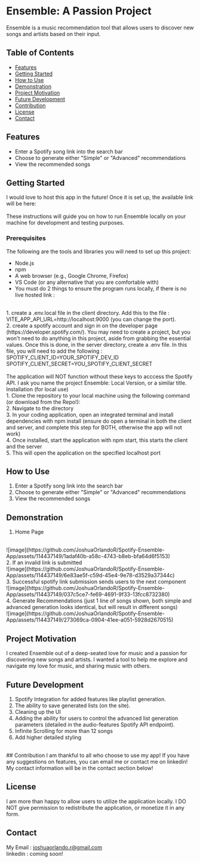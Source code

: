 # Ensemble: A Passion Project

Ensemble is a music recommendation tool that allows users to discover new songs and artists based on their input.

## Table of Contents

- [Features](#features)
- [Getting Started](#getting-started)
- [How to Use](#how-to-use)
- [Demonstration](#demonstration)
- [Project Motivation](#project-motivation)
- [Future Development](#future-development)
- [Contribution](#contribution)
- [License](#license)
- [Contact](#contact)

## Features

- Enter a Spotify song link into the search bar
- Choose to generate either "Simple" or "Advanced" recommendations
- View the recommended songs

## Getting Started
I would love to host this app in the future! Once it is set up, the available link will be here: 
<br>
<br>
These instructions will guide you on how to run Ensemble locally on your machine for development and testing purposes. 

### Prerequisites

The following are the tools and libraries you will need to set up this project:

- Node.js
- npm
- A web browser (e.g., Google Chrome, Firefox)
- VS Code (or any alternative that you are comfortable with)
- You must do 2 things to ensure the program runs locally, if there is no live hosted link : 
<br>
1. create a .env.local file in the client directory. Add this to the file : 
VITE_APP_API_URL=http://localhost:9000 (you can change the port). 
<br>
2. create a spotify account and sign in on the developer page (https://developer.spotify.com/). You may need to create a project, but you won't need to do anything in this project, aside from grabbing the essential values. Once this is done, in the server directory, create a .env file. In this file, you will need to add the following : 
<br>
SPOTIFY_CLIENT_ID=YOUR_SPOTIFY_DEV_ID
<br>
SPOTIFY_CLIENT_SECRET=YOU_SPOTIFY_CLIENT_SECRET
<br>
<br>
The application will NOT function without these keys to acccess the Spotify API. I ask you name the project Ensemble: Local Version, or a similar title. 
<br>
 Installation (for local use)
<br>
1. Clone the repository to your local machine using the following command (or download from the Repo!): <br>
2. Navigate to the directory <br>
3. In your coding application, open an integrated terminal and install dependencies with npm install (ensure do open a terminal in both the client and server, and complete this step for BOTH, otherwise the app will not work) <br>
4. Once installed, start the application with npm start, this starts the client and the server <br>
5. This will open the application on the specified localhost port <br>

## How to Use

1. Enter a Spotify song link into the search bar
2. Choose to generate either "Simple" or "Advanced" recommendations
3. View the recommended songs

## Demonstration
1. Home Page
<br>
![image](https://github.com/JoshuaOrlandoR/Spotify-Ensemble-App/assets/114437149/1adaf40b-a58c-4743-b8eb-bfa64d6f5153)
<br>
2. If an invalid link is submitted 
<br>
![image](https://github.com/JoshuaOrlandoR/Spotify-Ensemble-App/assets/114437149/6e83ae5f-c59d-45e4-9e78-d3529a37344c)
<br>
3. Successful spotify link submission sends users to the next component 
<br>
![image](https://github.com/JoshuaOrlandoR/Spotify-Ensemble-App/assets/114437149/037c5ce7-fe69-4691-9f33-13fcc8732380)
<br>
4. Generate Recommendations (just 1 line of songs shown, both simple and advanced generation looks identical, but will result in different songs)
<br>
![image](https://github.com/JoshuaOrlandoR/Spotify-Ensemble-App/assets/114437149/273069ca-0904-41ee-a051-5928d2670515)
<br>



## Project Motivation

I created Ensemble out of a deep-seated love for music and a passion for discovering new songs and artists. I wanted a tool to help me explore and navigate my love for music, and sharing music with others. 

## Future Development

1. Spotify Integration for added features like playlist generation.
2. The ability to save generated lists (on the site). 
3. Cleaning up the UI 
4. Adding the ability for users to control the advanced list generation parameters (detailed in the audio-features Spotify API endpoint).
5. Infinite Scrolling for more than 12 songs 
6. Add higher detailed styling 
<br> 
## Contribution
I am thankful to all who choose to use my app! If you have any suggestions on features, you can email me or contact me on linkedin! 
My contact information will be in the contact section below! 

## License

I am more than happy to allow users to utilize the application locally. I DO NOT give permission to redistribute the application, or monetize it in any form. 

## Contact

My Email : joshuaorlando.r@gmail.com
<br>
linkedin : coming soon! 

